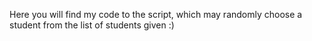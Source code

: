 Here you will find my code to the script, which may randomly choose a student from the list of students given :)
